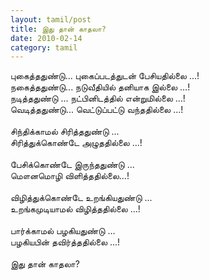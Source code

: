```yaml
---
layout: tamil/post
title: இது தான் காதலா?
date: 2010-02-14
category: tamil
---
```


புகைத்ததுண்டு... புகைப்படத்துடன் பேசியதில்லை ...!<br />
நகைத்ததுண்டு... நடுவீதியில் தனியாக இல்லை ...!<br />
நடித்ததுண்டு ... நட்பினிடத்தில் என்றுமில்லை  ...!<br />
வெடித்ததுண்டு... வெட்டுப்பட்டு வந்ததில்லை ...!<br />
<br />
சிந்திக்காமல் சிரித்ததுண்டு ...<br />
சிரித்துக்கொண்டே அழுததில்லை ...!<br />
<br />
பேசிக்கொண்டே இருந்ததுண்டு ...<br />
மௌனமொழி விளித்ததில்லை...!<br />
<br />
விழித்துக்கொண்டே உறங்கியதுண்டு ...<br />
உறங்கமுடியாமல் விழித்ததில்லை ...!<br />
<br />
பார்க்காமல் பழகியதுண்டு ...<br />
பழகியபின் தவிர்த்ததில்லை ...!<br />
<br />
இது தான் காதலா?<br />
<br />
